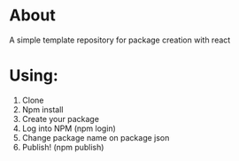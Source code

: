 # About

A simple template repository for package creation with react

# Using:

1. Clone
2. Npm install
3. Create your package
4. Log into NPM (npm login)
5. Change package name on package json
6. Publish! (npm publish)